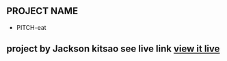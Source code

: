 ## PROJECT  NAME 
 - PITCH-eat

 ## project by Jackson kitsao see live link [view it live](https://pitch-eat.herokuapp.com/)


  ## 
